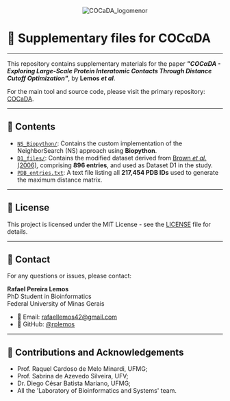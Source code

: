 <p align="center">
  <img src="https://github.com/user-attachments/assets/57f17d48-baf4-4bed-97ab-6b817e31dc26" alt="COCaDA_logomenor">
</p>

# 🧾 Supplementary files for COCαDA
---

This repository contains supplementary materials for the paper  **_"COCαDA - Exploring Large-Scale Protein Interatomic Contacts Through Distance Cutoff Optimization"_**, by **Lemos *et al***.

For the main tool and source code, please visit the primary repository: [COCaDA](https://github.com/LBS-UFMG/COCaDA.git).

---

## 📁 Contents

- [`NS_Biopython/`](NS_Biopython/): Contains the custom implementation of the NeighborSearch (NS) approach using **Biopython**.
- [`D1_files/`](D1_files/): Contains the modified dataset derived from [Brown *et al.* (2006)](https://doi.org/10.1186/gb-2006-7-1-r8), comprising **896 entries**, and used as Dataset D1 in the study.
- [`PDB_entries.txt`](PDB_entries.txt): A text file listing all **217,454 PDB IDs** used to generate the maximum distance matrix.
---

## 📄 License
This project is licensed under the MIT License - see the [LICENSE](LICENSE) file for details.

---

## 👤 Contact
For any questions or issues, please contact:

**Rafael Pereira Lemos**  
PhD Student in Bioinformatics  
Federal University of Minas Gerais  

- 📧 Email: [rafaellemos42@gmail.com](mailto:rafaellemos42@gmail.com)  
- 🔗 GitHub: [@rplemos](https://github.com/rplemos)

---

## 🧠 Contributions and Acknowledgements
 - Prof. Raquel Cardoso de Melo Minardi, UFMG;
 - Prof. Sabrina de Azevedo Silveira, UFV;
 - Dr. Diego César Batista Mariano, UFMG;
 - All the 'Laboratory of Bioinformatics and Systems' team.
